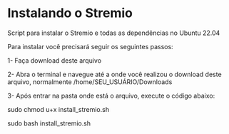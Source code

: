 # Instalando o Stremio
Script para instalar o Stremio e todas as dependências no Ubuntu 22.04

Para instalar você precisará seguir os seguintes passos:

1- Faça download deste arquivo

2- Abra o terminal e navegue até a
onde você realizou o download deste arquivo, normalmente /home/SEU_USUÁRIO/Downloads

3- Após entrar na pasta onde está o arquivo, execute o código abaixo:

sudo chmod u+x install_stremio.sh

sudo bash install_stremio.sh
